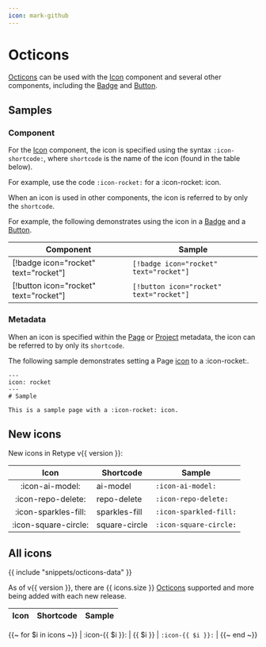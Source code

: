 ```yaml
---
icon: mark-github
---
```

# Octicons

[Octicons](https://primer.github.io/octicons/) can be used with the [Icon](icon.md) component and several other components, including the [Badge](badge.md) and [Button](button.md).

## Samples

### Component

For the [Icon](icon.md) component, the icon is specified using the syntax `:icon-shortcode:`, where `shortcode` is the name of the icon (found in the table below).

For example, use the code `:icon-rocket:` for a :icon-rocket: icon.

When an icon is used in other components, the icon is referred to by only the `shortcode`.

For example, the following demonstrates using the icon in a [Badge](badge.md#icon-and-emoji) and a [Button](button.md#icon-and-emoji).

Component | Sample
--- | ---
[!badge icon="rocket" text="rocket"] | `[!badge icon="rocket" text="rocket"]`
[!button icon="rocket" text="rocket"] | `[!button icon="rocket" text="rocket"]`

### Metadata

When an icon is specified within the [Page](../configuration/page.md) or [Project](../configuration/project.md) metadata, the icon can be referred to by only its `shortcode`.

The following sample demonstrates setting a Page [icon](../configuration/page.md/#icon) to a :icon-rocket:.

```
---
icon: rocket
---
# Sample

This is a sample page with a :icon-rocket: icon.
```

## New icons

New icons in Retype v{{ version }}:

| Icon | Shortcode | Sample |
| :---: | --- | --- |
| :icon-ai-model: | ai-model | `:icon-ai-model:` |
| :icon-repo-delete: | repo-delete | `:icon-repo-delete:` |
| :icon-sparkles-fill: | sparkles-fill | `:icon-sparkled-fill:` |
| :icon-square-circle: | square-circle | `:icon-square-circle:` |

## All icons

{{ include "snippets/octicons-data" }}

As of v{{ version }}, there are {{ icons.size }} [Octicons](https://primer.github.io/octicons/) supported and more being added with each new release.

| Icon | Shortcode | Sample |
| :---: | --- | --- |
{{~ for $i in icons ~}}
| :icon-{{ $i }}: | {{ $i }} | `:icon-{{ $i }}:` |
{{~ end ~}}